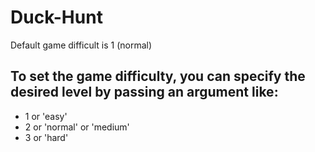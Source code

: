 # Duck-Hunt

Default game difficult is 1 (normal) 

## To set the game difficulty, you can specify the desired level by passing an argument like:

* 1 or 'easy'
* 2 or 'normal' or 'medium'
* 3 or 'hard'